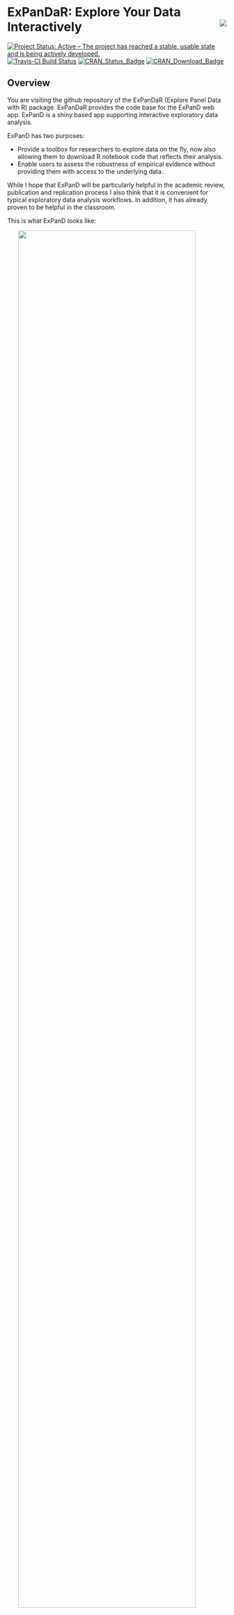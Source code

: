 
# ExPanDaR: Explore Your Data Interactively <img src="logo.png" align="right" />

[![Project Status: Active – The project has reached a stable, usable
state and is being actively
developed.](http://www.repostatus.org/badges/latest/active.svg)](http://www.repostatus.org/#active)
[![Travis-CI Build
Status](https://travis-ci.org/joachim-gassen/ExPanDaR.svg?branch=master)](https://travis-ci.org/joachim-gassen/ExPanDaR)
[![CRAN\_Status\_Badge](http://www.r-pkg.org/badges/version/ExPanDaR)](https://cran.r-project.org/package=ExPanDaR)
[![CRAN\_Download\_Badge](http://cranlogs.r-pkg.org/badges/grand-total/ExPanDaR)](https://cran.r-project.org/package=ExPanDaR)

## Overview

You are visiting the github repository of the ExPanDaR (Explore Panel
Data with R) package. ExPanDaR provides the code base for the ExPanD web
app. ExPanD is a shiny based app supporting interactive exploratory data
analysis.

ExPanD has two purposes:

  - Provide a toolbox for researchers to explore data on the fly, now
    also allowing them to download R notebook code that reflects their
    analysis.
  - Enable users to assess the robustness of empirical evidence without
    providing them with access to the underlying data.

While I hope that ExPanD will be particularly helpful in the academic
review, publication and replication process I also think that it is
convenient for typical exploratory data analysis workflows. In addition,
it has already proven to be helpful in the classroom.

This is what ExPanD looks
like:

<img src="vignettes/figures/ExPanD_simple_03.jpg" width="90%" style="display: block; margin: auto;" />

If you are interested to see what ExPanD has to offer without diving
into R, click [here](https://jgassen.shinyapps.io/expand_wb/) to explore
an instance of ExPanD that hosts World Bank data or click
[here](https://jgassen.shinyapps.io/expand_r3/) for a financial
accounting and stock returns dataset of U.S. firms.

To see how ExPanD can be customized, take a look at [this blog
post](https://joachim-gassen.github.io/2019/04/customize-your-interactive-eda-explore-the-fuel-economy-of-the-u.s.-car-market/)
that generates [this display of the development of fuel economy in the
U.S. car market](https://jgassen.shinyapps.io/expand_fuel_economy).

If you want to analyze your own data instead, you can also access a
variant of ExPanD app [here](https://jgassen.shinyapps.io/expand/) that
allows user-side data uploads. No worries: Your data won’t be stored on
the server and will get erased from memory as soon as you close the web
connection.

## Installation

If you are in for the full treat and want to test ExPanD from within R,
run the following in your R session to install the ExPanDaR package from
CRAN.

``` r
install.packages("ExPanDaR")
library(ExPanDaR)
```

Or, if you want to install the current development version from Github:

``` r
if (!require("devtools")) {
  install.packages("devtools")
}
devtools::install_github("joachim-gassen/ExPanDaR")
library(ExPanDaR)
```

## Basic Usage

You can either start ExPanD without arguments so that it starts with a
file upload dialog…

``` r
ExPanD()
```

…or use it to explore a cross-sectional data frame with at least two
numeric variables…

``` r
ExPanD(mtcars)
```

…or start with one of the two example datasets that come with the
package to understand hot to use it on long-format panel data.

Please note: The last parameter (`export_nb_option`) allows the user to
download a notebook and the data to continue the analysis in R. Maybe
not the best idea if you are hosting your app publicly and want to keep
its data private.

``` r
ExPanD(df = worldbank,  
       df_def = worldbank_data_def, 
       var_def = worldbank_var_def,
       df_name = "World Bank Data",
       config_list = ExPanD_config_worldbank,
       export_nb_option = TRUE)

ExPanD(df = russell_3000,  
       df_def = russell_3000_data_def, 
       df_name = "Russell 3000",
       config_list = ExPanD_config_russell_3000,
       export_nb_option = TRUE)
```

Some additional information on how to use ExPanD can be found in the
code file `ExPanDaR_examples.R` in the root directory.

## Use ExPanDaR functions in your own EDA workflow

Besides providing the ExPanD app, ExPanDaR comes with a set of functions
that might be helpful in your own exploratory data analysis workflow,
e.g., functions to quicky produce standard tables and plots. See [this
vignette](https://joachim-gassen.github.io/ExPanDaR/articles/ExPanDaR-functions.html)
for a quick walk-trough.

## Further Information

For further information, please refer to the articles and function call
references of the package documentation, available
[here](https://joachim-gassen.github.io/ExPanDaR) for the CRAN version
and [here](https://joachim-gassen.github.io/ExPanDaR/dev) for the
current development version.

Enjoy\!
